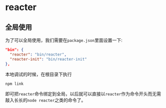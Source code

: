# reacter

## 全局使用
为了可以全局使用，我们需要在`package.json`里面设置一下:

```json
"bin": {
  "reacter": "bin/reacter",
  "reacter-init": "bin/reacter-init"
},
```

本地调试的时候，在根目录下执行

```
npm link
```

即可把`reacter`命令绑定到全局，以后就可以直接以`reacter`作为命令开头而无需敲入长长的`node reacter`之类的命令了。
